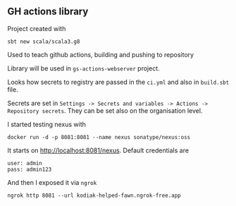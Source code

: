 ## GH actions library

Project created with

```
sbt new scala/scala3.g8
```

Used to teach github actions, building and pushing to repository

Library will be used in `gs-actions-webserver` project.

Looks how secrets to registry are passed in the `ci.yml` and also in `build.sbt` file.

Secrets are set in `Settings -> Secrets and variables -> Actions -> Repository secrets`.
They can be set also on the organisation level.

I started testing nexus with
```
docker run -d -p 8081:8081 --name nexus sonatype/nexus:oss
```
It starts on [http://localhost:8081/nexus](http://localhost:8081/nexus).
Default credentials are
```
user: admin
pass: admin123
```
And then I exposed it via `ngrok`
```
ngrok http 8081 --url kodiak-helped-fawn.ngrok-free.app    
```